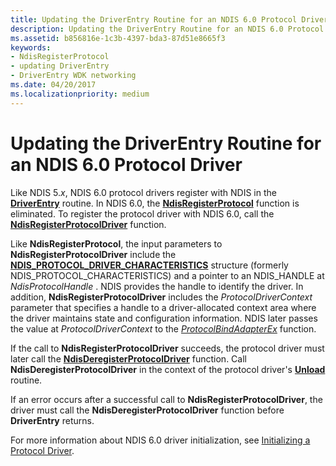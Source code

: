 ```yaml
---
title: Updating the DriverEntry Routine for an NDIS 6.0 Protocol Driver
description: Updating the DriverEntry Routine for an NDIS 6.0 Protocol Driver
ms.assetid: b856816e-1c3b-4397-bda3-87d51e8665f3
keywords:
- NdisRegisterProtocol
- updating DriverEntry
- DriverEntry WDK networking
ms.date: 04/20/2017
ms.localizationpriority: medium
---
```


# Updating the DriverEntry Routine for an NDIS 6.0 Protocol Driver





Like NDIS 5.*x*, NDIS 6.0 protocol drivers register with NDIS in the [**DriverEntry**](https://msdn.microsoft.com/library/windows/hardware/ff544113) routine. In NDIS 6.0, the [**NdisRegisterProtocol**](https://msdn.microsoft.com/library/windows/hardware/ff554653) function is eliminated. To register the protocol driver with NDIS 6.0, call the [**NdisRegisterProtocolDriver**](https://msdn.microsoft.com/library/windows/hardware/ff564520) function.

Like **NdisRegisterProtocol**, the input parameters to **NdisRegisterProtocolDriver** include the [**NDIS\_PROTOCOL\_DRIVER\_CHARACTERISTICS**](https://msdn.microsoft.com/library/windows/hardware/ff566825) structure (formerly NDIS\_PROTOCOL\_CHARACTERISTICS) and a pointer to an NDIS\_HANDLE at *NdisProtocolHandle* . NDIS provides the handle to identify the driver. In addition, **NdisRegisterProtocolDriver** includes the *ProtocolDriverContext* parameter that specifies a handle to a driver-allocated context area where the driver maintains state and configuration information. NDIS later passes the value at *ProtocolDriverContext* to the [*ProtocolBindAdapterEx*](https://msdn.microsoft.com/library/windows/hardware/ff570220) function.

If the call to **NdisRegisterProtocolDriver** succeeds, the protocol driver must later call the [**NdisDeregisterProtocolDriver**](https://msdn.microsoft.com/library/windows/hardware/ff561743) function. Call **NdisDeregisterProtocolDriver** in the context of the protocol driver's [**Unload**](https://msdn.microsoft.com/library/windows/hardware/ff564886) routine.

If an error occurs after a successful call to **NdisRegisterProtocolDriver**, the driver must call the **NdisDeregisterProtocolDriver** function before **DriverEntry** returns.

For more information about NDIS 6.0 driver initialization, see [Initializing a Protocol Driver](initializing-a-protocol-driver.md).

 

 





